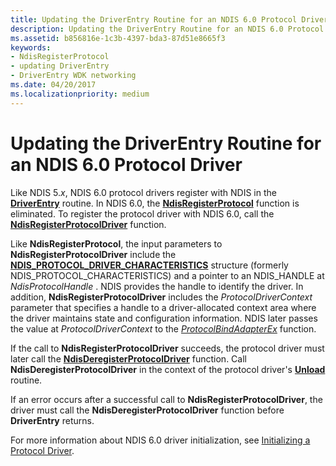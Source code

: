 ```yaml
---
title: Updating the DriverEntry Routine for an NDIS 6.0 Protocol Driver
description: Updating the DriverEntry Routine for an NDIS 6.0 Protocol Driver
ms.assetid: b856816e-1c3b-4397-bda3-87d51e8665f3
keywords:
- NdisRegisterProtocol
- updating DriverEntry
- DriverEntry WDK networking
ms.date: 04/20/2017
ms.localizationpriority: medium
---
```


# Updating the DriverEntry Routine for an NDIS 6.0 Protocol Driver





Like NDIS 5.*x*, NDIS 6.0 protocol drivers register with NDIS in the [**DriverEntry**](https://msdn.microsoft.com/library/windows/hardware/ff544113) routine. In NDIS 6.0, the [**NdisRegisterProtocol**](https://msdn.microsoft.com/library/windows/hardware/ff554653) function is eliminated. To register the protocol driver with NDIS 6.0, call the [**NdisRegisterProtocolDriver**](https://msdn.microsoft.com/library/windows/hardware/ff564520) function.

Like **NdisRegisterProtocol**, the input parameters to **NdisRegisterProtocolDriver** include the [**NDIS\_PROTOCOL\_DRIVER\_CHARACTERISTICS**](https://msdn.microsoft.com/library/windows/hardware/ff566825) structure (formerly NDIS\_PROTOCOL\_CHARACTERISTICS) and a pointer to an NDIS\_HANDLE at *NdisProtocolHandle* . NDIS provides the handle to identify the driver. In addition, **NdisRegisterProtocolDriver** includes the *ProtocolDriverContext* parameter that specifies a handle to a driver-allocated context area where the driver maintains state and configuration information. NDIS later passes the value at *ProtocolDriverContext* to the [*ProtocolBindAdapterEx*](https://msdn.microsoft.com/library/windows/hardware/ff570220) function.

If the call to **NdisRegisterProtocolDriver** succeeds, the protocol driver must later call the [**NdisDeregisterProtocolDriver**](https://msdn.microsoft.com/library/windows/hardware/ff561743) function. Call **NdisDeregisterProtocolDriver** in the context of the protocol driver's [**Unload**](https://msdn.microsoft.com/library/windows/hardware/ff564886) routine.

If an error occurs after a successful call to **NdisRegisterProtocolDriver**, the driver must call the **NdisDeregisterProtocolDriver** function before **DriverEntry** returns.

For more information about NDIS 6.0 driver initialization, see [Initializing a Protocol Driver](initializing-a-protocol-driver.md).

 

 





